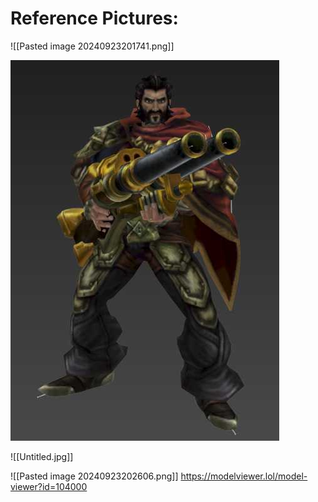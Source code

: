 # Reference Pictures:
![[Pasted image 20240923201741.png]]

![Github](https://github.com/L78k3/cosplay/blob/main/extra/Pasted%20image%2020240923201741.png)


![[Untitled.jpg]]

![[Pasted image 20240923202606.png]]
https://modelviewer.lol/model-viewer?id=104000

